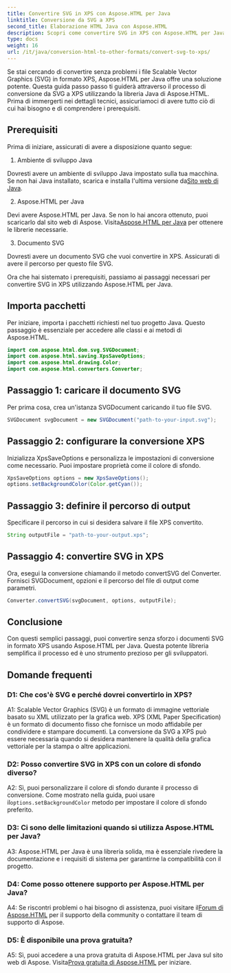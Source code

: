 ```yaml
---
title: Convertire SVG in XPS con Aspose.HTML per Java
linktitle: Conversione da SVG a XPS
second_title: Elaborazione HTML Java con Aspose.HTML
description: Scopri come convertire SVG in XPS con Aspose.HTML per Java. Guida semplice, passo dopo passo per conversioni senza soluzione di continuità.
type: docs
weight: 16
url: /it/java/conversion-html-to-other-formats/convert-svg-to-xps/
---
```


Se stai cercando di convertire senza problemi i file Scalable Vector Graphics (SVG) in formato XPS, Aspose.HTML per Java offre una soluzione potente. Questa guida passo passo ti guiderà attraverso il processo di conversione da SVG a XPS utilizzando la libreria Java di Aspose.HTML. Prima di immergerti nei dettagli tecnici, assicuriamoci di avere tutto ciò di cui hai bisogno e di comprendere i prerequisiti.

## Prerequisiti

Prima di iniziare, assicurati di avere a disposizione quanto segue:

1. Ambiente di sviluppo Java

 Dovresti avere un ambiente di sviluppo Java impostato sulla tua macchina. Se non hai Java installato, scarica e installa l'ultima versione da[Sito web di Java](https://www.oracle.com/java/technologies/javase-downloads.html).

2. Aspose.HTML per Java

Devi avere Aspose.HTML per Java. Se non lo hai ancora ottenuto, puoi scaricarlo dal sito web di Aspose. Visita[Aspose.HTML per Java](https://releases.aspose.com/html/java/) per ottenere le librerie necessarie.

3. Documento SVG

Dovresti avere un documento SVG che vuoi convertire in XPS. Assicurati di avere il percorso per questo file SVG.

Ora che hai sistemato i prerequisiti, passiamo ai passaggi necessari per convertire SVG in XPS utilizzando Aspose.HTML per Java.

## Importa pacchetti

Per iniziare, importa i pacchetti richiesti nel tuo progetto Java. Questo passaggio è essenziale per accedere alle classi e ai metodi di Aspose.HTML.

```java
import com.aspose.html.dom.svg.SVGDocument;
import com.aspose.html.saving.XpsSaveOptions;
import com.aspose.html.drawing.Color;
import com.aspose.html.converters.Converter;
```

## Passaggio 1: caricare il documento SVG

Per prima cosa, crea un'istanza SVGDocument caricando il tuo file SVG.

```java
SVGDocument svgDocument = new SVGDocument("path-to-your-input.svg");
```

## Passaggio 2: configurare la conversione XPS

Inizializza XpsSaveOptions e personalizza le impostazioni di conversione come necessario. Puoi impostare proprietà come il colore di sfondo.

```java
XpsSaveOptions options = new XpsSaveOptions();
options.setBackgroundColor(Color.getCyan());
```

## Passaggio 3: definire il percorso di output

Specificare il percorso in cui si desidera salvare il file XPS convertito.

```java
String outputFile = "path-to-your-output.xps";
```

## Passaggio 4: convertire SVG in XPS

Ora, esegui la conversione chiamando il metodo convertSVG del Converter. Fornisci SVGDocument, opzioni e il percorso del file di output come parametri.

```java
Converter.convertSVG(svgDocument, options, outputFile);
```

## Conclusione

Con questi semplici passaggi, puoi convertire senza sforzo i documenti SVG in formato XPS usando Aspose.HTML per Java. Questa potente libreria semplifica il processo ed è uno strumento prezioso per gli sviluppatori.

## Domande frequenti

### D1: Che cos'è SVG e perché dovrei convertirlo in XPS?

A1: Scalable Vector Graphics (SVG) è un formato di immagine vettoriale basato su XML utilizzato per la grafica web. XPS (XML Paper Specification) è un formato di documento fisso che fornisce un modo affidabile per condividere e stampare documenti. La conversione da SVG a XPS può essere necessaria quando si desidera mantenere la qualità della grafica vettoriale per la stampa o altre applicazioni.

### D2: Posso convertire SVG in XPS con un colore di sfondo diverso?

 A2: Sì, puoi personalizzare il colore di sfondo durante il processo di conversione. Come mostrato nella guida, puoi usare il`options.setBackgroundColor` metodo per impostare il colore di sfondo preferito.

### D3: Ci sono delle limitazioni quando si utilizza Aspose.HTML per Java?

A3: Aspose.HTML per Java è una libreria solida, ma è essenziale rivedere la documentazione e i requisiti di sistema per garantirne la compatibilità con il progetto.

### D4: Come posso ottenere supporto per Aspose.HTML per Java?

 A4: Se riscontri problemi o hai bisogno di assistenza, puoi visitare il[Forum di Aspose.HTML](https://forum.aspose.com/) per il supporto della community o contattare il team di supporto di Aspose.

### D5: È disponibile una prova gratuita?

 A5: Sì, puoi accedere a una prova gratuita di Aspose.HTML per Java sul sito web di Aspose. Visita[Prova gratuita di Aspose.HTML](https://releases.aspose.com/) per iniziare.